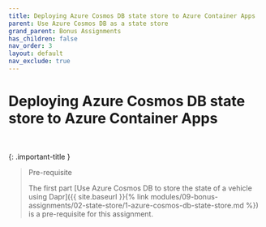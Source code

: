 ```yaml
---
title: Deploying Azure Cosmos DB state store to Azure Container Apps
parent: Use Azure Cosmos DB as a state store
grand_parent: Bonus Assignments
has_children: false
nav_order: 3
layout: default
nav_exclude: true
---
```


# Deploying Azure Cosmos DB state store to Azure Container Apps

<br>

{: .important-title }
> Pre-requisite
>
> The first part [Use Azure Cosmos DB to store the state of a vehicle using Dapr]({{ site.baseurl }}{% link modules/09-bonus-assignments/02-state-store/1-azure-cosmos-db-state-store.md %}) is a pre-requisite for this assignment.
>

